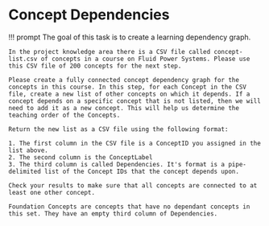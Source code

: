 # Concept Dependencies

!!! prompt
    The goal of this task is to create a learning dependency graph.

    In the project knowledge area there is a CSV file called concept-list.csv of concepts in a course on Fluid Power Systems. Please use this CSV file of 200 concepts for the next step.

    Please create a fully connected concept dependency graph for the concepts in this course. In this step, for each Concept in the CSV file, create a new list of other concepts on which it depends. If a concept depends on a specific concept that is not listed, then we will need to add it as a new concept. This will help us determine the teaching order of the Concepts.

    Return the new list as a CSV file using the following format:

    1. The first column in the CSV file is a ConceptID you assigned in the list above.
    2. The second column is the ConceptLabel
    3. The third column is called Dependencies. It's format is a pipe-delimited list of the Concept IDs that the concept depends upon.
    
    Check your results to make sure that all concepts are connected to at least one other concept.

    Foundation Concepts are concepts that have no dependant concepts in this set. They have an empty third column of Dependencies.